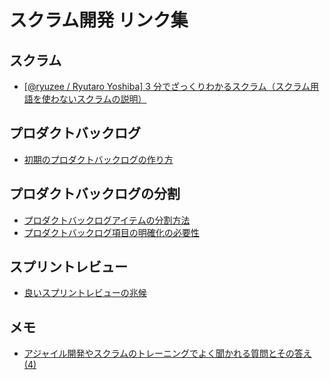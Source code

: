# スクラム開発 リンク集

<!-- START doctoc -->
<!-- END doctoc -->

## スクラム

- [[@ryuzee / Ryutaro Yoshiba] 3 分でざっくりわかるスクラム（スクラム用語を使わないスクラムの説明）](https://www.ryuzee.com/contents/blog/14559)

## プロダクトバックログ

- [初期のプロダクトバックログの作り方](https://www.ryuzee.com/contents/blog/14557)

## プロダクトバックログの分割

- [プロダクトバックログアイテムの分割方法](https://www.ryuzee.com/contents/blog/14554)
- [プロダクトバックログ項目の明確化の必要性](https://www.ryuzee.com/contents/blog/5024)

## スプリントレビュー

- [良いスプリントレビューの兆候](https://www.ryuzee.com/contents/blog/13242)

## メモ

- [アジャイル開発やスクラムのトレーニングでよく聞かれる質問とその答え (4)](https://www.ryuzee.com/contents/blog/14550)
